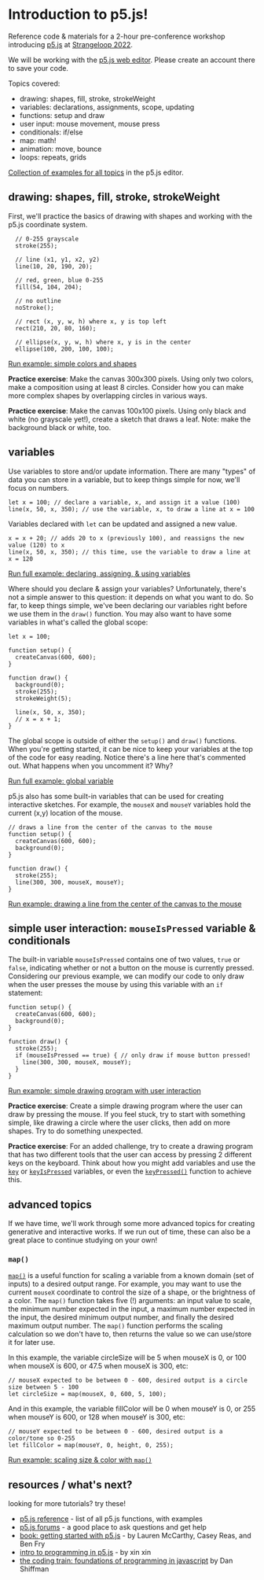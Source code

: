 # Introduction to p5.js!
Reference code &amp; materials for a 2-hour pre-conference workshop introducing [p5.js](https://www.p5js.org) at [Strangeloop 2022](https://www.thestrangeloop.com/).

We will be working with the [p5.js web editor](https://editor.p5js.org/). Please create an account there to save your code.

Topics covered:

* drawing: shapes, fill, stroke, strokeWeight
* variables: declarations, assignments, scope, updating
* functions: setup and draw
* user input: mouse movement, mouse press
* conditionals: if/else
* map: math!
* animation: move, bounce
* loops: repeats, grids

[Collection of examples for all topics](https://editor.p5js.org/kjhollen/collections/sNFpUWpsH) in the p5.js editor.

## drawing: shapes, fill, stroke, strokeWeight

First, we'll practice the basics of drawing with shapes and working with the p5.js coordinate system.

```
  // 0-255 grayscale
  stroke(255);

  // line (x1, y1, x2, y2)
  line(10, 20, 190, 20);

  // red, green, blue 0-255
  fill(54, 104, 204);

  // no outline
  noStroke();

  // rect (x, y, w, h) where x, y is top left
  rect(210, 20, 80, 160);

  // ellipse(x, y, w, h) where x, y is in the center
  ellipse(100, 200, 100, 100);
```
[Run example: simple colors and shapes](https://editor.p5js.org/kjhollen/sketches/eZsNSfDq2)

**Practice exercise**: Make the canvas 300x300 pixels. Using only two colors, make a composition using at least 8 circles. Consider how you can make more complex shapes by overlapping circles in various ways.

**Practice exercise**: Make the canvas 100x100 pixels. Using only black and white (no grayscale yet!), create a sketch that draws a leaf. Note: make the background black or white, too.

## variables ##

Use variables to store and/or update information. There are many "types" of data you can store in a variable, but to keep things simple for now, we'll focus on numbers.

```
let x = 100; // declare a variable, x, and assign it a value (100)
line(x, 50, x, 350); // use the variable, x, to draw a line at x = 100
```

Variables declared with `let` can be updated and assigned a new value.

```
x = x + 20; // adds 20 to x (previously 100), and reassigns the new value (120) to x
line(x, 50, x, 350); // this time, use the variable to draw a line at x = 120
```

[Run full example: declaring, assigning, & using variables](https://editor.p5js.org/kjhollen/sketches/rzyFfs_io)

Where should you declare & assign your variables? Unfortunately, there's not a simple answer to this question: it depends on what you want to do. So far, to keep things simple, we've been declaring our variables right before we use them in the `draw()` function. You may also want to have some variables in what's called the global scope:

```
let x = 100;

function setup() {
  createCanvas(600, 600);
}

function draw() {
  background(0);
  stroke(255);
  strokeWeight(5);
  
  line(x, 50, x, 350);
  // x = x + 1;
}
```
The global scope is outside of either the `setup()` and `draw()` functions. When you're getting started, it can be nice to keep your variables at the top of the code for easy reading. Notice there's a line here that's commented out. What happens when you uncomment it? Why?

[Run full example: global variable](https://editor.p5js.org/kjhollen/sketches/tBIXNbKfb)

p5.js also has some built-in variables that can be used for creating interactive sketches. For example, the `mouseX` and `mouseY` variables hold the current (x,y) location of the mouse.

```
// draws a line from the center of the canvas to the mouse
function setup() {
  createCanvas(600, 600);
  background(0);
}

function draw() {
  stroke(255);
  line(300, 300, mouseX, mouseY);
}
```
[Run example: drawing a line from the center of the canvas to the mouse](https://editor.p5js.org/kjhollen/sketches/QiDnC-Anc)

## simple user interaction: `mouseIsPressed` variable &amp; conditionals

The built-in variable `mouseIsPressed` contains one of two values, `true` or `false`, indicating whether or not a button on the mouse is currently pressed. Considering our previous example, we can modify our code to only draw when the user presses the mouse by using this variable with an `if` statement:

```
function setup() {
  createCanvas(600, 600);
  background(0);
}

function draw() {
  stroke(255);
  if (mouseIsPressed == true) { // only draw if mouse button pressed!
  	line(300, 300, mouseX, mouseY);
  }
}
```
[Run example: simple drawing program with user interaction](https://editor.p5js.org/kjhollen/sketches/o_2NLjl-h)

**Practice exercise**: Create a simple drawing program where the user can draw by pressing the mouse. If you feel stuck, try to start with something simple, like drawing a circle where the user clicks, then add on more shapes. Try to do something unexpected. 

**Practice exercise**: For an added challenge, try to create a drawing program that has two different tools that the user can access by pressing 2 different keys on the keyboard. Think about how you might add variables and use the [`key`](https://p5js.org/reference/#/p5/key) or [`keyIsPressed`](https://p5js.org/reference/#/p5/keyIsPressed) variables, or even the [`keyPressed()`](https://p5js.org/reference/#/p5/keyPressed) function to achieve this.

## advanced topics

If we have time, we'll work through some more advanced topics for creating generative and interactive works. If we run out of time, these can also be a great place to continue studying on your own!

### `map()`

[`map()`](https://p5js.org/reference/#/p5/map) is a useful function for scaling a variable from a known domain (set of inputs) to a desired output range. For example, you may want to use the current `mouseX` coordinate to control the size of a shape, or the brightness of a color. The `map()` function takes five (!) arguments: an input value to scale, the minimum number expected in the input, a maximum number expected in the input, the desired minimum output number, and finally the desired maximum output number. The `map()` function performs the scaling calculation so we don't have to, then returns the value so we can use/store it for later use. 

In this example, the variable circleSize will be 5 when mouseX is 0, or 100 when mouseX is 600, or 47.5 when mouseX is 300, etc:
```
// mouseX expected to be between 0 - 600, desired output is a circle size between 5 - 100  
let circleSize = map(mouseX, 0, 600, 5, 100);
```
And in this example, the variable fillColor will be 0 when mouseY is 0, or 255 when mouseY is 600, or 128 when mouseY is 300, etc:
```
// mouseY expected to be between 0 - 600, desired output is a color/tone so 0-255
let fillColor = map(mouseY, 0, height, 0, 255);
```

[Run example: scaling size & color with `map()`](https://editor.p5js.org/kjhollen/sketches/_Z1YEo_oc)

## resources / what's next?

looking for more tutorials? try these!

* [p5.js reference](https://p5js.org/reference/) - list of all p5.js functions, with examples
* [p5.js forums](https://discourse.processing.org/c/p5js) - a good place to ask questions and get help
* [book: getting started with p5.js](https://www.amazon.com/Make-Interactive-Graphics-JavaScript-Processing/dp/1457186772) - by Lauren McCarthy, Casey Reas, and Ben Fry
* [intro to programming in p5.js](https://www.youtube.com/playlist?list=PLT233rQkMw761t_nQ_6GkejNT1g3Ew4PU) - by xin xin
* [the coding train: foundations of programming in javascript](https://www.youtube.com/watch?v=yPWkPOfnGsw&list=PLRqwX-V7Uu6Zy51Q-x9tMWIv9cueOFTFA) by Dan Shiffman
